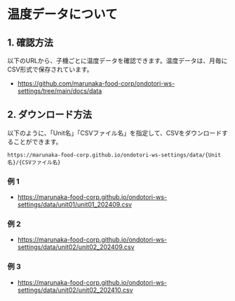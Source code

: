 # 温度データについて

## 1. 確認方法

以下のURLから、子機ごとに温度データを確認できます。温度データは、月毎にCSV形式で保存されています。

- https://github.com/marunaka-food-corp/ondotori-ws-settings/tree/main/docs/data

## 2. ダウンロード方法

以下のように、「Unit名」「CSVファイル名」を指定して、CSVをダウンロードすることができます。

```
https://marunaka-food-corp.github.io/ondotori-ws-settings/data/{Unit名}/{CSVファイル名}
```

### 例 1

- https://marunaka-food-corp.github.io/ondotori-ws-settings/data/unit01/unit01_202409.csv

### 例 2

- https://marunaka-food-corp.github.io/ondotori-ws-settings/data/unit02/unit02_202409.csv

### 例 3

- https://marunaka-food-corp.github.io/ondotori-ws-settings/data/unit02/unit02_202410.csv
